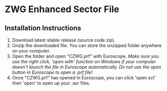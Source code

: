 # ZWG Enhanced Sector File

## Installation Instructions
1. Download latest stable release (source code zip).
2. Unzip the downloaded file. You can store the unzipped folder anywhere on your computer.
3. Open the folder and open "CZWG.prf" with Euroscope.
*Make sure you use the right click, 'open with' function on Windows if your computer doesn't launch the file in Euroscope automatically. Do not use the open button in Euroscope to open a .prf file!*
4. Once "CZWG.prf" has opened in Euroscope, you can click 'open sct' then 'open' to open up your .asr files.
